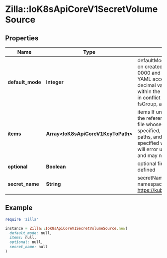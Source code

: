 # Zilla::IoK8sApiCoreV1SecretVolumeSource

## Properties

| Name | Type | Description | Notes |
| ---- | ---- | ----------- | ----- |
| **default_mode** | **Integer** | defaultMode is Optional: mode bits used to set permissions on created files by default. Must be an octal value between 0000 and 0777 or a decimal value between 0 and 511. YAML accepts both octal and decimal values, JSON requires decimal values for mode bits. Defaults to 0644. Directories within the path are not affected by this setting. This might be in conflict with other options that affect the file mode, like fsGroup, and the result can be other mode bits set. | [optional] |
| **items** | [**Array&lt;IoK8sApiCoreV1KeyToPath&gt;**](IoK8sApiCoreV1KeyToPath.md) | items If unspecified, each key-value pair in the Data field of the referenced Secret will be projected into the volume as a file whose name is the key and content is the value. If specified, the listed keys will be projected into the specified paths, and unlisted keys will not be present. If a key is specified which is not present in the Secret, the volume setup will error unless it is marked optional. Paths must be relative and may not contain the &#39;..&#39; path or start with &#39;..&#39;. | [optional] |
| **optional** | **Boolean** | optional field specify whether the Secret or its keys must be defined | [optional] |
| **secret_name** | **String** | secretName is the name of the secret in the pod&#39;s namespace to use. More info: https://kubernetes.io/docs/concepts/storage/volumes#secret | [optional] |

## Example

```ruby
require 'zilla'

instance = Zilla::IoK8sApiCoreV1SecretVolumeSource.new(
  default_mode: null,
  items: null,
  optional: null,
  secret_name: null
)
```

